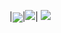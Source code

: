 |<a><img align="center" src="https://github-readme-stats.vercel.app/api?username=qynklee&show_icons=true&count_private=true&theme=github_dark&line_height=33"/></a>|<a><img src="https://github-readme-streak-stats.herokuapp.com/?user=qynklee&theme=github_dark"/></a>|
<a href="https://twitter.com/qynklee">
  <img src="https://img.shields.io/twitter/follow/qynklee?style=for-the-badge&logo=twitter&&labelColor=1f1f1f&color=5fffaf" />
</a>
